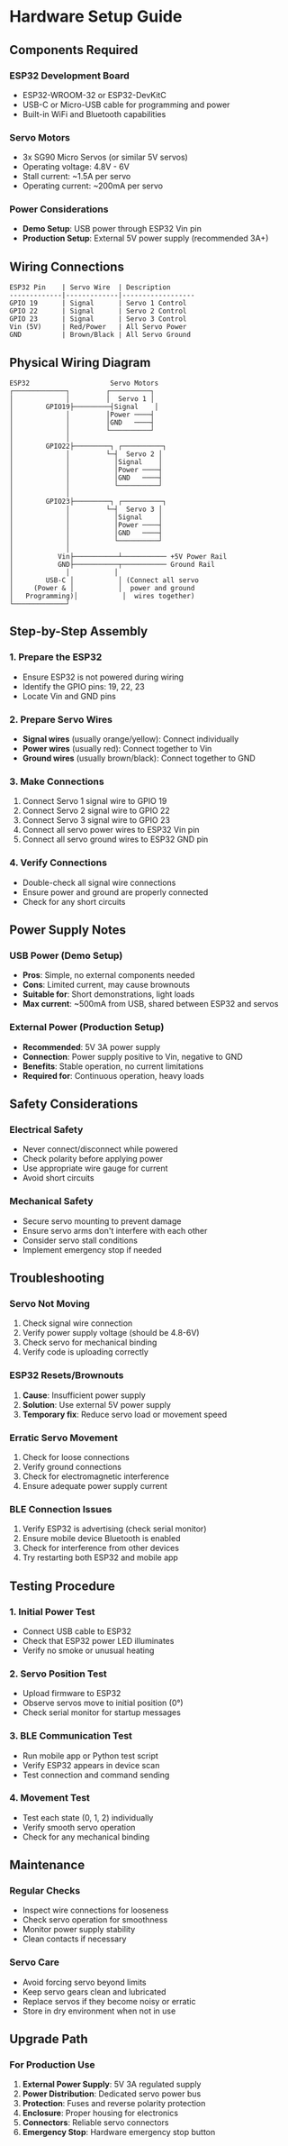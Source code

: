 # Hardware Setup Guide

## Components Required

### ESP32 Development Board
- ESP32-WROOM-32 or ESP32-DevKitC
- USB-C or Micro-USB cable for programming and power
- Built-in WiFi and Bluetooth capabilities

### Servo Motors
- 3x SG90 Micro Servos (or similar 5V servos)
- Operating voltage: 4.8V - 6V
- Stall current: ~1.5A per servo
- Operating current: ~200mA per servo

### Power Considerations
- **Demo Setup**: USB power through ESP32 Vin pin
- **Production Setup**: External 5V power supply (recommended 3A+)

## Wiring Connections

```
ESP32 Pin    | Servo Wire  | Description
-------------|-------------|------------------
GPIO 19      | Signal      | Servo 1 Control
GPIO 22      | Signal      | Servo 2 Control  
GPIO 23      | Signal      | Servo 3 Control
Vin (5V)     | Red/Power   | All Servo Power
GND          | Brown/Black | All Servo Ground
```

## Physical Wiring Diagram

```
ESP32                    Servo Motors
┌─────────────┐         ┌──────────┐
│             │         │  Servo 1 │
│        GPIO19├─────────┤Signal    │
│             │         │Power ────┤
│             │         │GND   ────┤
│             │         └──────────┘
│             │         
│        GPIO22├─────────┐ ┌──────────┐
│             │         └─┤  Servo 2 │
│             │           │Signal    │
│             │           │Power ────┤
│             │           │GND   ────┤
│             │           └──────────┘
│             │         
│        GPIO23├─────────┐ ┌──────────┐
│             │         └─┤  Servo 3 │
│             │           │Signal    │
│             │           │Power ────┤
│             │           │GND   ────┤
│             │           └──────────┘
│             │           
│           Vin├───────────┴─────────── +5V Power Rail
│           GND├───────────┬─────────── Ground Rail
│             │           │
│        USB-C │           │ (Connect all servo
│     (Power & │           │  power and ground
│   Programming)│           │  wires together)
└─────────────┘           
```

## Step-by-Step Assembly

### 1. Prepare the ESP32
- Ensure ESP32 is not powered during wiring
- Identify the GPIO pins: 19, 22, 23
- Locate Vin and GND pins

### 2. Prepare Servo Wires
- **Signal wires** (usually orange/yellow): Connect individually
- **Power wires** (usually red): Connect together to Vin
- **Ground wires** (usually brown/black): Connect together to GND

### 3. Make Connections
1. Connect Servo 1 signal wire to GPIO 19
2. Connect Servo 2 signal wire to GPIO 22  
3. Connect Servo 3 signal wire to GPIO 23
4. Connect all servo power wires to ESP32 Vin pin
5. Connect all servo ground wires to ESP32 GND pin

### 4. Verify Connections
- Double-check all signal wire connections
- Ensure power and ground are properly connected
- Check for any short circuits

## Power Supply Notes

### USB Power (Demo Setup)
- **Pros**: Simple, no external components needed
- **Cons**: Limited current, may cause brownouts
- **Suitable for**: Short demonstrations, light loads
- **Max current**: ~500mA from USB, shared between ESP32 and servos

### External Power (Production Setup)
- **Recommended**: 5V 3A power supply
- **Connection**: Power supply positive to Vin, negative to GND
- **Benefits**: Stable operation, no current limitations
- **Required for**: Continuous operation, heavy loads

## Safety Considerations

### Electrical Safety
- Never connect/disconnect while powered
- Check polarity before applying power
- Use appropriate wire gauge for current
- Avoid short circuits

### Mechanical Safety
- Secure servo mounting to prevent damage
- Ensure servo arms don't interfere with each other
- Consider servo stall conditions
- Implement emergency stop if needed

## Troubleshooting

### Servo Not Moving
1. Check signal wire connection
2. Verify power supply voltage (should be 4.8-6V)
3. Check servo for mechanical binding
4. Verify code is uploading correctly

### ESP32 Resets/Brownouts
1. **Cause**: Insufficient power supply
2. **Solution**: Use external 5V power supply
3. **Temporary fix**: Reduce servo load or movement speed

### Erratic Servo Movement
1. Check for loose connections
2. Verify ground connections
3. Check for electromagnetic interference
4. Ensure adequate power supply current

### BLE Connection Issues
1. Verify ESP32 is advertising (check serial monitor)
2. Ensure mobile device Bluetooth is enabled
3. Check for interference from other devices
4. Try restarting both ESP32 and mobile app

## Testing Procedure

### 1. Initial Power Test
- Connect USB cable to ESP32
- Check that ESP32 power LED illuminates
- Verify no smoke or unusual heating

### 2. Servo Position Test
- Upload firmware to ESP32
- Observe servos move to initial position (0°)
- Check serial monitor for startup messages

### 3. BLE Communication Test
- Run mobile app or Python test script
- Verify ESP32 appears in device scan
- Test connection and command sending

### 4. Movement Test
- Test each state (0, 1, 2) individually
- Verify smooth servo operation
- Check for any mechanical binding

## Maintenance

### Regular Checks
- Inspect wire connections for looseness
- Check servo operation for smoothness
- Monitor power supply stability
- Clean contacts if necessary

### Servo Care
- Avoid forcing servo beyond limits
- Keep servo gears clean and lubricated
- Replace servos if they become noisy or erratic
- Store in dry environment when not in use

## Upgrade Path

### For Production Use
1. **External Power Supply**: 5V 3A regulated supply
2. **Power Distribution**: Dedicated servo power bus
3. **Protection**: Fuses and reverse polarity protection
4. **Enclosure**: Proper housing for electronics
5. **Connectors**: Reliable servo connectors
6. **Emergency Stop**: Hardware emergency stop button
